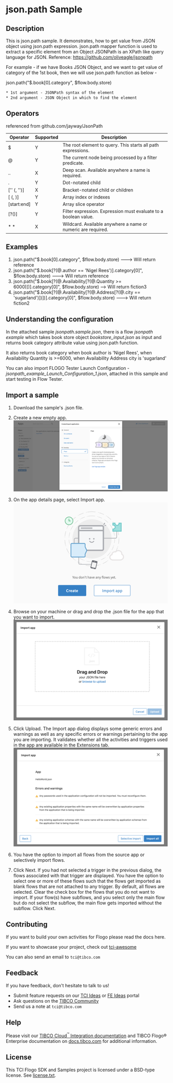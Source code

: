# json.path Sample

## Description

This is json.path sample. It demonstrates, how to get value from JSON object using json.path expression.
json.path mapper function is used to extract a specific element from an Object
JSONPath is an XPath like query language for JSON. 
Reference: https://github.com/oliveagle/jsonpath

For example - if we have Books JSON Object, and we want to get value of category of the 1st book, then we will use json.path function as below -

json.path("$.book[0].category", $flow.body.store)

	* 1st argument - JSONPath syntax of the element
	* 2nd argument - JSON Object in which to find the element

## Operators
referenced from github.com/jayway/JsonPath

Operator | Supported | Description
-------- | --------- | -----------
$ |	Y | The root element to query. This starts all path expressions.
@ | Y | The current node being processed by a filter predicate.
.. | X | Deep scan. Available anywhere a name is required.
. | Y | Dot-notated child
['' (, '')] | X | Bracket-notated child or children
[ (, )] | Y | Array index or indexes
[start:end] | Y |Array slice operator
[?()] | Y | Filter expression. Expression must evaluate to a boolean value.
*  * | X | Wildcard. Available anywhere a name or numeric are required.

## Examples

1. json.path("$.book[0].category", $flow.body.store)  ---> Will return reference
2. json.path("$.book[?(@.author == 'Nigel Rees')].category[0]", $flow.body.store) ---> Will return reference
3. json.path("$.book[?(@.Availability[?(@.Quantity >= 6000)])].category[0]", $flow.body.store) --> Will return fiction3
4. json.path("$.book[?(@.Availability[?(@.Address[?(@.city == 'sugarland')])])].category[0]", $flow.body.store) ---> Will return fiction2

## Understanding the configuration

In the attached sample *jsonpath.sample.json*, there is a flow *jsonpath example* which takes book store object *bookstore_input.json* as input and returns book category attribute value using json.path function.


It also returns book category when book author is 'Nigel Rees', when Availability Quantity is >=6000, when Availability Address city is 'sugarland'


You can also import FLOGO Tester Launch Configuration - *jsonpath_example_Launch_Configuration_1.json*, attached in this sample and start testing in Flow Tester.

## Import a sample

1. Download the sample's .json file.

2. Create a new empty app.
![Create an app](../import-screenshots/2.png)

3. On the app details page, select Import app.
![Select import](../import-screenshots/3.png)

4. Browse on your machine or drag and drop the .json file for the app that you want to import.
![Import your sample](../import-screenshots/4.png)

5. Click Upload. The Import app dialog displays some generic errors and warnings as well as any specific errors or warnings pertaining to the app you are importing. It validates whether all the activities and triggers used in the app are available in the Extensions tab.
![The Import app dialog](../import-screenshots/5.png)

6. You have the option to import all flows from the source app or selectively import flows.

7. Click Next. If you had not selected a trigger in the previous dialog, the flows associated with that trigger are displayed. You have the option to select one or more of these flows such that the flows get imported as blank flows that are not attached to any trigger. By default, all flows are selected. Clear the check box for the flows that you do not want to import. If your flow(s) have subflows, and you select only the main flow but do not select the subflow, the main flow gets imported without the subflow. Click Next.

## Contributing
If you want to build your own activities for Flogo please read the docs here.

If you want to showcase your project, check out [tci-awesome](https://github.com/TIBCOSoftware/tci-awesome)

You can also send an email to `tci@tibco.com`

## Feedback
If you have feedback, don't hesitate to talk to us!

* Submit feature requests on our [TCI Ideas](https://ideas.tibco.com/?project=TCI) or [FE Ideas](https://ideas.tibco.com/?project=FE) portal
* Ask questions on the [TIBCO Community](https://community.tibco.com/answers/product/344006)
* Send us a note at `tci@tibco.com`

## Help
Please visit our [TIBCO Cloud<sup>&trade;</sup> Integration documentation](https://integration.cloud.tibco.com/docs/) and TIBCO Flogo® Enterprise documentation on [docs.tibco.com](https://docs.tibco.com/) for additional information.

## License
This TCI Flogo SDK and Samples project is licensed under a BSD-type license. See [license.txt](license.txt).
